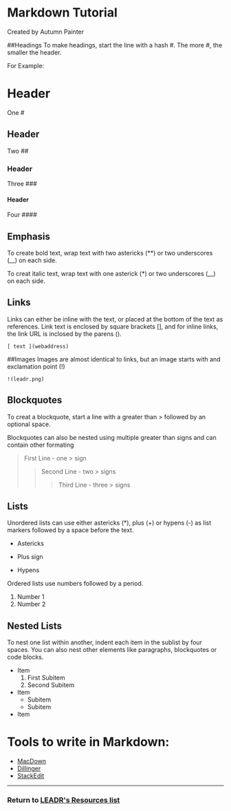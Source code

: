# Markdown Tutorial

Created by Autumn Painter

##Headings
To make headings, start the line with a hash #. The more #, the smaller the header.

For Example:
# Header
One # 

## Header
Two ##

### Header
Three ###

#### Header
Four ####

## Emphasis
To create bold text, wrap text with two astericks (**) or two underscores (__) on each side. 

To creat italic text, wrap text with one asterick (*) or two underscores (__) on each side. 

## Links
Links can either be inline with the text, or placed at the bottom of the text as references. Link text is enclosed by square brackets [], and for inline links, the link URL is inclosed by the parens ().

`[ text ](webaddress)`

##Images
Images are almost identical to links, but an image starts with and exclamation point (!)

`!(leadr.png)`

## Blockquotes
To creat a blockquote, start a line with a greater than > followed by an optional space. 

Blockquotes can also be nested using multiple greater than signs and can contain other formating

>First Line - one > sign
>>Second Line - two > signs
>>>Third Line - three > signs

## Lists
Unordered lists can use either astericks (*), plus (+) or hypens (-) as list markers followed by a space before the text. 

* Astericks
+ Plus sign
- Hypens

Ordered lists use numbers followed by a period.

1. Number 1
2. Number 2

## Nested Lists
To nest one list within another, indent each item in the sublist by four spaces. You can also nest other elements like paragraphs, blockquotes or code blocks.
* Item
    1. First Subitem
    2. Second Subitem
* Item
    - Subitem
    - Subitem
* Item


# Tools to write in Markdown:
* [MacDown](https://macdown.uranusjr.com/)
* [Dillinger](http://dillinger.io/)
* [StackEdit](https://stackedit.io/)

-----
### Return to [LEADR's Resources list](https://github.com/leadr-msu/Resources)
